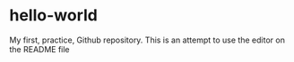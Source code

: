 # hello-world
My first, practice, Github repository.
This is an attempt to use the editor on the README file
